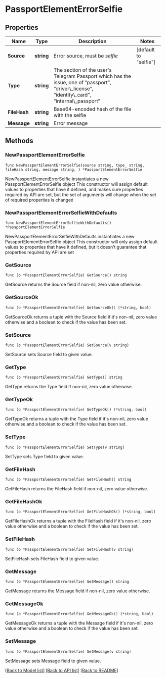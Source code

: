 # PassportElementErrorSelfie

## Properties

Name | Type | Description | Notes
------------ | ------------- | ------------- | -------------
**Source** | **string** | Error source, must be *selfie* | [default to "selfie"]
**Type** | **string** | The section of the user&#39;s Telegram Passport which has the issue, one of “passport”, “driver\\_license”, “identity\\_card”, “internal\\_passport” | 
**FileHash** | **string** | Base64-encoded hash of the file with the selfie | 
**Message** | **string** | Error message | 

## Methods

### NewPassportElementErrorSelfie

`func NewPassportElementErrorSelfie(source string, type_ string, fileHash string, message string, ) *PassportElementErrorSelfie`

NewPassportElementErrorSelfie instantiates a new PassportElementErrorSelfie object
This constructor will assign default values to properties that have it defined,
and makes sure properties required by API are set, but the set of arguments
will change when the set of required properties is changed

### NewPassportElementErrorSelfieWithDefaults

`func NewPassportElementErrorSelfieWithDefaults() *PassportElementErrorSelfie`

NewPassportElementErrorSelfieWithDefaults instantiates a new PassportElementErrorSelfie object
This constructor will only assign default values to properties that have it defined,
but it doesn't guarantee that properties required by API are set

### GetSource

`func (o *PassportElementErrorSelfie) GetSource() string`

GetSource returns the Source field if non-nil, zero value otherwise.

### GetSourceOk

`func (o *PassportElementErrorSelfie) GetSourceOk() (*string, bool)`

GetSourceOk returns a tuple with the Source field if it's non-nil, zero value otherwise
and a boolean to check if the value has been set.

### SetSource

`func (o *PassportElementErrorSelfie) SetSource(v string)`

SetSource sets Source field to given value.


### GetType

`func (o *PassportElementErrorSelfie) GetType() string`

GetType returns the Type field if non-nil, zero value otherwise.

### GetTypeOk

`func (o *PassportElementErrorSelfie) GetTypeOk() (*string, bool)`

GetTypeOk returns a tuple with the Type field if it's non-nil, zero value otherwise
and a boolean to check if the value has been set.

### SetType

`func (o *PassportElementErrorSelfie) SetType(v string)`

SetType sets Type field to given value.


### GetFileHash

`func (o *PassportElementErrorSelfie) GetFileHash() string`

GetFileHash returns the FileHash field if non-nil, zero value otherwise.

### GetFileHashOk

`func (o *PassportElementErrorSelfie) GetFileHashOk() (*string, bool)`

GetFileHashOk returns a tuple with the FileHash field if it's non-nil, zero value otherwise
and a boolean to check if the value has been set.

### SetFileHash

`func (o *PassportElementErrorSelfie) SetFileHash(v string)`

SetFileHash sets FileHash field to given value.


### GetMessage

`func (o *PassportElementErrorSelfie) GetMessage() string`

GetMessage returns the Message field if non-nil, zero value otherwise.

### GetMessageOk

`func (o *PassportElementErrorSelfie) GetMessageOk() (*string, bool)`

GetMessageOk returns a tuple with the Message field if it's non-nil, zero value otherwise
and a boolean to check if the value has been set.

### SetMessage

`func (o *PassportElementErrorSelfie) SetMessage(v string)`

SetMessage sets Message field to given value.



[[Back to Model list]](../README.md#documentation-for-models) [[Back to API list]](../README.md#documentation-for-api-endpoints) [[Back to README]](../README.md)


